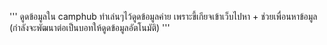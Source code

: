 '''
ดูดข้อมูลใน camphub
ทำเล่นๆไว้ดูดข้อมูลค่าย เพราะขี้เกียจเข้าเว็บไปหา + ช่วยเพื่อนหาข้อมูล (กำลังจะพัฒนาต่อเป็นบอทให้ดูดข้อมูลอัตโนมัติ)
'''
